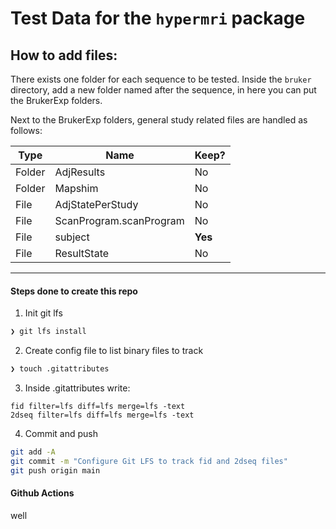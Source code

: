# Test Data for the `hypermri` package


## How to add files:

There exists one folder for each sequence to be tested. Inside the `bruker` directory,
add a new folder named after the sequence, in here you can put the BrukerExp folders.

Next to the BrukerExp folders, general study related files are handled as follows:


|  Type  |          Name              |  Keep?  |
|--------|----------------------------|---------|
| Folder | AdjResults                 | No      |
| Folder | Mapshim                    | No      |
| File   | AdjStatePerStudy           | No      |
| File   | ScanProgram.scanProgram    | No      |
| File   | subject                    | **Yes** |
| File   | ResultState                | No      |

---


#### Steps done to create this repo

1. Init git lfs

```bash
❯ git lfs install
```

2. Create config file to list binary files to track
```bash
❯ touch .gitattributes
```

3. Inside .gitattributes write:
```
fid filter=lfs diff=lfs merge=lfs -text
2dseq filter=lfs diff=lfs merge=lfs -text
```

4. Commit and push
``` bash
git add -A
git commit -m "Configure Git LFS to track fid and 2dseq files"
git push origin main
```


#### Github Actions

well